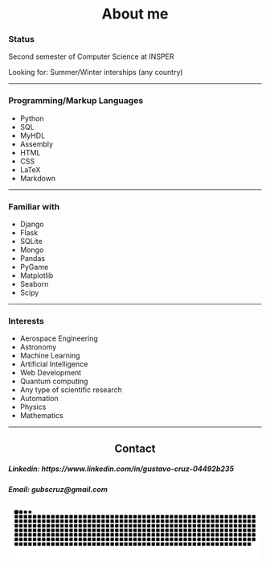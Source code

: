 <h1 align='center'>
  About me
</h1>

<h3>Status</h3>
Second semester of Computer Science at INSPER

Looking for: Summer/Winter interships (any country)

------

<h3>Programming/Markup Languages</h3>
    <ul>
        <li>Python</li>
        <li>SQL</li>
        <li>MyHDL</li>
        <li>Assembly</li>
        <li>HTML</li>
        <li>CSS</li>
        <li>LaTeX</li>
        <li>Markdown</li>
    </ul>

------

<h3>Familiar with</h3>
    <ul>
        <li>Django</li>
        <li>Flask</li>
        <li>SQLite</li>
        <li>Mongo</li>
        <li>Pandas</li>
        <li>PyGame</li>
        <li>Matplotlib</li>
        <li>Seaborn</li>
        <li>Scipy</li>
    </ul>

------

<h3>Interests</h3>
    <ul>
        <li>Aerospace Engineering</li>
        <li>Astronomy</li>
        <li>Machine Learning</li>
        <li>Artificial Intelligence</li>
        <li>Web Development</li>
        <li>Quantum computing</li>
        <li>Any type of scientific research</li>
        <li>Automation</li>
        <li>Physics</li>
        <li>Mathematics</li>    
    </ul>

------

<h2 align='center'>Contact</h2>
  <h5>Linkedin:  https://www.linkedin.com/in/gustavo-cruz-04492b235</h5>
  <h5>Email:  gubscruz@gmail.com</h5>

<p align="center">
  <img src="https://raw.githubusercontent.com/Gubscruz/snake_animation/master/snake.svg" alt="Snake animation" width="500"/>
</p>
